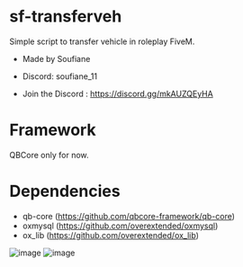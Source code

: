 # sf-transferveh
Simple script to transfer vehicle in roleplay FiveM.

- Made by Soufiane

- Discord: soufiane_11

- Join the Discord : https://discord.gg/mkAUZQEyHA

# Framework
QBCore only for now.

# Dependencies
- qb-core (https://github.com/qbcore-framework/qb-core)
- oxmysql (https://github.com/overextended/oxmysql)
- ox_lib (https://github.com/overextended/ox_lib)

![image](https://github.com/Soufiane2214/sf-transferveh/assets/167934969/b45fbb96-91eb-41d3-98af-e27d7138937d)
![image](https://github.com/Soufiane2214/sf-transferveh/assets/167934969/4606e589-4bf3-4361-8827-5fb4e5de4c08)


